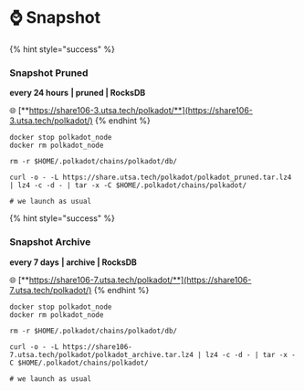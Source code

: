 # ⌚ Snapshot



{% hint style="success" %}
### Snapshot Pruned

**every 24 hours** **| pruned | RocksDB**

🌐 [**https://share106-3.utsa.tech/polkadot/**](https://share106-3.utsa.tech/polkadot/)
{% endhint %}

```shell
docker stop polkadot_node
docker rm polkadot_node

rm -r $HOME/.polkadot/chains/polkadot/db/

curl -o - -L https://share.utsa.tech/polkadot/polkadot_pruned.tar.lz4 | lz4 -c -d - | tar -x -C $HOME/.polkadot/chains/polkadot/

# we launch as usual
```

{% hint style="success" %}
### Snapshot Archive

**every 7 days** **| archive | RocksDB**

🌐 [**https://share106-7.utsa.tech/polkadot/**](https://share106-7.utsa.tech/polkadot/)
{% endhint %}

```shell
docker stop polkadot_node
docker rm polkadot_node

rm -r $HOME/.polkadot/chains/polkadot/db/

curl -o - -L https://share106-7.utsa.tech/polkadot/polkadot_archive.tar.lz4 | lz4 -c -d - | tar -x -C $HOME/.polkadot/chains/polkadot/

# we launch as usual
```
